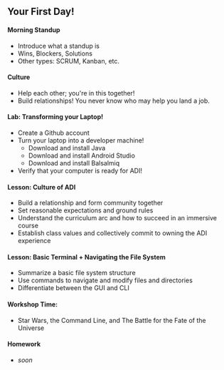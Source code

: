 ## Your First Day!

#### Morning Standup

* Introduce what a standup is
* Wins, Blockers, Solutions
* Other types: SCRUM, Kanban, etc.

#### Culture

* Help each other; you're in this together!
* Build relationships! You never know who may help you land a job.

#### Lab: Transforming your Laptop!

* Create a Github account
* Turn your laptop into a developer machine!
	- Download and install Java
	- Download and install Android Studio
	- Download and install Balsalmiq
* Verify that your computer is ready for ADI!

#### Lesson: Culture of ADI

* Build a relationship and form community together
* Set reasonable expectations and ground rules
* Understand the curriculum arc and how to succeed in an immersive course
* Establish class values and collectively commit to owning the ADI experience

#### Lesson: Basic Terminal + Navigating the File System

* Summarize a basic file system structure
* Use commands to navigate and modify files and directories
* Differentiate between the GUI and CLI


#### Workshop Time:

* Star Wars, the Command Line, and The Battle for the Fate of the Universe

#### Homework

* _soon_
